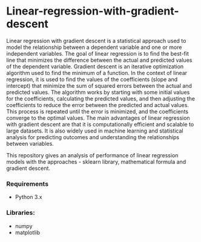 # Linear-regression-with-gradient-descent
 
Linear regression with gradient descent is a statistical approach used to model the relationship between a dependent variable and one or more independent variables. The goal of linear regression is to find the best-fit line that minimizes the difference between the actual and predicted values of the dependent variable.
Gradient descent is an iterative optimization algorithm used to find the minimum of a function. In the context of linear regression, it is used to find the values of the coefficients (slope and intercept) that minimize the sum of squared errors between the actual and predicted values.
The algorithm works by starting with some initial values for the coefficients, calculating the predicted values, and then adjusting the coefficients to reduce the error between the predicted and actual values. This process is repeated until the error is minimized, and the coefficients converge to the optimal values.
The main advantages of linear regression with gradient descent are that it is computationally efficient and scalable to large datasets. It is also widely used in machine learning and statistical analysis for predicting outcomes and understanding the relationships between variables.

This repository gives an analysis of performance of linear regression models with the approaches - sklearn library, mathematical formula and gradient descent.

### Requirements
  - Python 3.x   

### Libraries:
  - numpy
  - matplotlib
